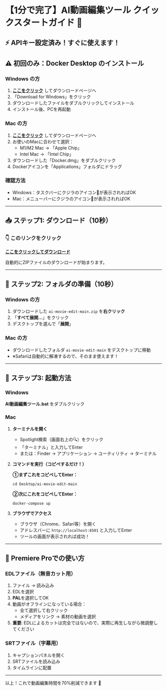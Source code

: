 # 【1分で完了】AI動画編集ツール クイックスタートガイド 🚀

## ⚡ APIキー設定済み！すぐに使えます！

## ⚠️ 初回のみ：Docker Desktop のインストール

### Windows の方
1. **[ここをクリック](https://docs.docker.com/desktop/install/windows-install/)** してダウンロードページへ
2. 「Download for Windows」をクリック
3. ダウンロードしたファイルをダブルクリックしてインストール
4. インストール後、PCを再起動

### Mac の方
1. **[ここをクリック](https://docs.docker.com/desktop/install/mac-install/)** してダウンロードページへ
2. お使いのMacに合わせて選択：
   - M1/M2 Mac → 「Apple Chip」
   - Intel Mac → 「Intel Chip」
3. ダウンロードした「Docker.dmg」をダブルクリック
4. Dockerアイコンを「Applications」フォルダにドラッグ

### 確認方法
- Windows：タスクバーにクジラのアイコン🐳が表示されればOK
- Mac：メニューバーにクジラのアイコン🐳が表示されればOK

---

## 📥 ステップ1: ダウンロード（10秒）

### 👇 このリンクをクリック
**[ここをクリックしてダウンロード](https://github.com/idealjapan/ai-movie-edit/archive/refs/heads/main.zip)**

自動的にZIPファイルのダウンロードが始まります。

---

## 📂 ステップ2: フォルダの準備（10秒）

### Windows の方
1. ダウンロードした `ai-movie-edit-main.zip` を**右クリック**
2. 「**すべて展開...**」をクリック
3. デスクトップを選んで「**展開**」

### Mac の方
- ダウンロードしたフォルダ `ai-movie-edit-main` をデスクトップに移動
- ※Safariは自動的に解凍するので、そのまま使えます！

---

## 🎉 ステップ3: 起動方法

### Windows
**AI動画編集ツール.bat** をダブルクリック

### Mac
1. **ターミナルを開く**
   - Spotlight検索（画面右上の🔍）をクリック
   - 「ターミナル」と入力してEnter
   - または：Finder → アプリケーション → ユーティリティ → ターミナル

2. **コマンドを実行（コピペするだけ！）**
   
   **①まずこれをコピペしてEnter：**
   ```
   cd Desktop/ai-movie-edit-main
   ```
   
   **②次にこれをコピペしてEnter：**
   ```
   docker-compose up
   ```

3. **ブラウザでアクセス**
   - ブラウザ（Chrome、Safari等）を開く
   - アドレスバーに `http://localhost:8501` と入力してEnter
   - ツールの画面が表示されれば成功！

---

## 📝 Premiere Proでの使い方

### EDLファイル（無音カット用）
1. ファイル → 読み込み
2. EDLを選択
3. **PAL**を選択してOK
4. 動画がオフラインになっている場合：
   - 全て選択して右クリック
   - メディアをリンク → 素材の動画を選択
5. **重要**: EDLによるカットは完全ではないので、実際に再生しながら微調整してください

### SRTファイル（字幕用）
1. キャプションパネルを開く
2. SRTファイルを読み込み
3. タイムラインに配置

---

以上！これで動画編集時間を70%削減できます 🎊